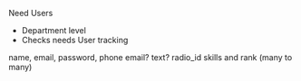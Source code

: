Need Users
  * Department level
  * Checks needs User tracking
 
 name, email, password, phone
 email?
 text?
 radio_id
 skills and rank (many to many) 
